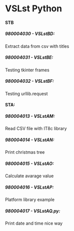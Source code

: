 # VSLst Python

#### STB
##### 980004030 - VSLstBD: <br>
Extract data from csv with titles

##### 980004031 - VSLstBE: <br>
Testing tkinter frames

##### 980004032 - VSLstBF: <br>
Testing urllib.request

#### STA: 
##### 980004013 - VSLstAM: <br>
Read CSV file with IT8c library

##### 980004014 - VSLstAN: <br>
Print christmas tree

##### 980004015 - VSLstAO: <br>
Calculate avarage value

##### 980004016 - VSLstAP: <br>
Platform library example

##### 980004017 - VSLstAQ.py: <br>
Print date and time nice way
